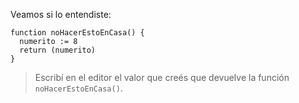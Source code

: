 Veamos si lo entendiste: 

```puppet
function noHacerEstoEnCasa() {
  numerito := 8
  return (numerito)
}
```

> Escribí en el editor el valor que creés que devuelve la función `noHacerEstoEnCasa()`.